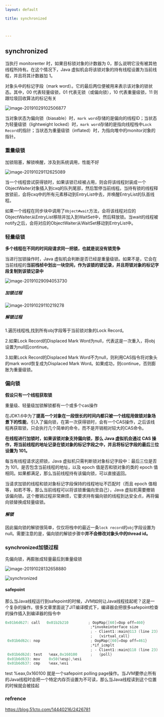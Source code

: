 ```yaml
---
layout: default

title: synchronized



---
```


## synchronized



当执行 monitorenter 时，如果目标锁对象的计数器为 0，那么说明它没有被其他线程所持有。在这个情况下，Java 虚拟机会将该锁对象的持有线程设置为当前线程，并且将其计数器加 1。

对象头中的标记字段（mark word）。它的最后两位便被用来表示该对象的锁状态。其中，00 代表轻量级锁，01 代表无锁（或偏向锁），10 代表重量级锁，11 则跟垃圾回收算法的标记有关



![image-20191029102506877](https://github.com/garydai/garydai.github.com/raw/master/_posts/pic/image-20191029102506877.png)

当对象状态为偏向锁（biasable）时，`mark word`存储的是偏向的线程ID；当状态为轻量级锁（lightweight locked）时，`mark word`存储的是指向线程栈中`Lock Record`的指针；当状态为重量级锁（inflated）时，为指向堆中的monitor对象的指针。

### 重量级锁

加锁阻塞，解锁唤醒，涉及到系统调用，性能不好

![image-20191029112625089](https://github.com/garydai/garydai.github.com/raw/master/_posts/pic/image-20191029112625089.png)

当一个线程尝试获得锁时，如果该锁已经被占用，则会将该线程封装成一个ObjectWaiter对象插入到cxq的队列尾部，然后暂停当前线程。当持有锁的线程释放锁前，会将cxq中的所有元素移动到EntryList中去，并唤醒EntryList的队首线程。

如果一个线程在同步块中调用了`Object#wait`方法，会将该线程对应的ObjectWaiter从EntryList移除并加入到WaitSet中，然后释放锁。当wait的线程被notify之后，会将对应的ObjectWaiter从WaitSet移动到EntryList中。

### 轻量级锁

**多个线程在不同的时间段请求同一把锁，也就是说没有锁竞争**

当进行加锁操作时，Java 虚拟机会判断是否已经是重量级锁。如果不是，它会在当前线程的**当前栈桢中划出一块空间，作为该锁的锁记录，并且将锁对象的标记字段复制到该锁记录中**

![image-20191029094053730](https://github.com/garydai/garydai.github.com/raw/master/_posts/pic/image-20191029094053730.png)



##### 加锁过程

![image-20191029110219278](https://github.com/garydai/garydai.github.com/raw/master/_posts/pic/image-20191029110219278.png)



##### 解锁过程

1.遍历线程栈,找到所有obj字段等于当前锁对象的Lock Record。

2.如果Lock Record的Displaced Mark Word为null，代表这是一次重入，将obj设置为null后continue。

3.如果Lock Record的Displaced Mark Word不为null，则利用CAS指令将对象头的mark word恢复成为Displaced Mark Word。如果成功，则continue，否则膨胀为重量级锁。

### 偏向锁

**假设只有一个线程获取锁**

重量级、轻量级加锁解锁都有一个或多个cas操作

在JDK1.6中为了**提高一个对象在一段很长的时间内都只被一个线程用做锁对象场景下的性能**，引入了偏向锁，在第一次获得锁时，会有一个CAS操作，之后该线程再获取锁，只会执行几个简单的命令，而不是开销相对较大的CAS命令。

**在线程进行加锁时，如果该锁对象支持偏向锁，那么 Java 虚拟机会通过 CAS 操作，将当前线程的地址记录在锁对象的标记字段之中，并且将标记字段的最后三位设置为 101。**

每当有线程请求这把锁，Java 虚拟机只需判断锁对象标记字段中：最后三位是否为 101，是否包含当前线程的地址，以及 epoch 值是否和锁对象的类的 epoch 值相同。如果都满足，那么当前线程持有该偏向锁，可以直接返回。

当请求加锁的线程和锁对象标记字段保持的线程地址不匹配时（而且 epoch 值相等，如若不等，那么当前线程可以将该锁重偏向至自己），Java 虚拟机需要撤销该偏向锁。这个撤销过程非常麻烦，它要求持有偏向锁的线程到达安全点，再将偏向锁替换成轻量级锁。

##### 解锁

因此偏向锁的解锁很简单，仅仅将栈中的最近一条`lock record`的`obj`字段设置为null。需要注意的是，偏向锁的解锁步骤中**并不会修改对象头中的thread id。**

### synchronized加锁过程

先偏向锁，再膨胀成轻量最后到重量级锁

![image-20191028132658880](https://github.com/garydai/garydai.github.com/raw/master/_posts/pic/image-20191028132658880.png)



![synchronized](https://github.com/garydai/garydai.github.com/raw/master/_posts/pic/synchronized10.png)

#### safepoint

那么当Java线程运行到safepoint的时候，JVM如何让Java线程挂起呢？这是一个复杂的操作。很多文章里面说了JIT编译模式下，编译器会把很多safepoint检查的操作插入到编译器的指令中

```verilog
0x01b6d627: call   0x01b2b210         ; OopMap{[60]=Oop off=460}    
                                       ;*invokeinterface size    
                                       ; - Client1::main@113 (line 23)    
                                       ;   {virtual_call}    
 0x01b6d62c: nop                       ; OopMap{[60]=Oop off=461}    
                                       ;*if_icmplt    
                                       ; - Client1::main@118 (line 23)    
 0x01b6d62d: test   %eax,0x160100      ;   {poll}    
 0x01b6d633: mov    0x50(%esp),%esi    
 0x01b6d637: cmp    %eax,%esi   

```

test  %eax,0x160100 就是一个safepoint polling page操作。当JVM要停止所有的Java线程时会把一个特定内存页设置为不可读，那么当Java线程读到这个位置的时候就会被挂起


### refrence

https://blog.51cto.com/14440216/2426781